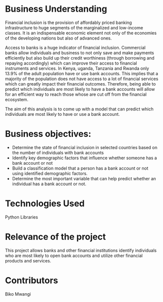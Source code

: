   # Business Understanding


Financial inclusion is the provision of affordably priced banking infrastructure to huge segments of the marginalized and low-income classes. It is an indispensable economic element not only of the economies of the developing nations but also of advanced ones. 

Access to banks is a huge indicator of financial inclusion. Commercial banks allow individuals and business to not only save and make payments efficiently but also build up their credit worthiness (through borrowing and repaying accordingly) which can improve their access to financial instruments and services. In Kenya, uganda, Tanzania and Rwanda only 13.9% of the adult population have or use bank accounts. This implies that a majority of the population does not have access to a lot of financial services which can greatly impact their financial outcomes. Therefore, being able to predict which individuals are most likely to have a bank accounts will allow for an efficient way to reach those whose are cut off from the financial ecosystem.

The aim of this analysis is to come up with a model that can predict which individuals are most likely to have or use a bank account.


# Business objectives:

- Determine the state of financial inclusion in selected countries based on the number of individuals with bank accounts
- Identify key demographic factors that influence whether someone has a bank account or not
- Build a classification model that a person has a bank account or not using identified demographic factors.
- Determine the most important variable that can help predict whether an individual has a bank account or not. 


# Technologies Used

Python Libraries


# Relevance of the project
This project allows banks and other financial institutions identify individuals who are most likely to open bank accounts and utilize other financial products and services.

# Contributors
Biko Mwangi
